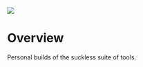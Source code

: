 ![](screenshpts/pic-full-230220-1213-48.png)

Overview
========

Personal builds of the suckless suite of tools.
